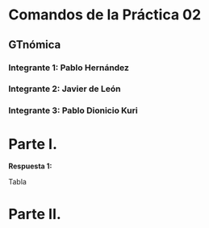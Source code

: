 # Comandos de la Práctica 02
## GTnómica
### Integrante 1: Pablo Hernández
###    Integrante 2: Javier de León
### Integrante 3: Pablo Dionicio Kuri 
# Parte I. 

**Respuesta 1:**

Tabla

# Parte II.
